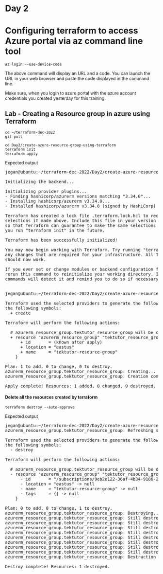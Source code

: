# Day 2

# Configuring terraform to access Azure portal via az command line tool
```
az login --use-device-code
```
The above command will display an URL and a code.  You can launch the URL in your web browser and paste the code displayed in the command line.

Make sure, when you login to azure portal with the azure account credentials you created yesterday for this training.

## Lab - Creating a Resource group in azure using Terraform
```
cd ~/terraform-dec-2022
git pull

cd Day2/create-azure-resource-group-using-terraform
terraform init
terraform apply
```

Expected output
<pre>
jegan@ubuntu:~/terraform-dec-2022/Day2/create-azure-resource-group-using-terraform$ <b>terraform init</b>

Initializing the backend...

Initializing provider plugins...
- Finding hashicorp/azurerm versions matching "3.34.0"...
- Installing hashicorp/azurerm v3.34.0...
- Installed hashicorp/azurerm v3.34.0 (signed by HashiCorp)

Terraform has created a lock file .terraform.lock.hcl to record the provider
selections it made above. Include this file in your version control repository
so that Terraform can guarantee to make the same selections by default when
you run "terraform init" in the future.

Terraform has been successfully initialized!

You may now begin working with Terraform. Try running "terraform plan" to see
any changes that are required for your infrastructure. All Terraform commands
should now work.

If you ever set or change modules or backend configuration for Terraform,
rerun this command to reinitialize your working directory. If you forget, other
commands will detect it and remind you to do so if necessary.


jegan@ubuntu:~/terraform-dec-2022/Day2/create-azure-resource-group-using-terraform$ <b>terraform apply --auto-approve</b>

Terraform used the selected providers to generate the following execution plan. Resource actions are indicated with
the following symbols:
  + create

Terraform will perform the following actions:

  # azurerm_resource_group.tektutor_resource_group will be created
  + resource "azurerm_resource_group" "tektutor_resource_group" {
      + id       = (known after apply)
      + location = "eastus"
      + name     = "tektutor-resource-group"
    }

Plan: 1 to add, 0 to change, 0 to destroy.
azurerm_resource_group.tektutor_resource_group: Creating...
azurerm_resource_group.tektutor_resource_group: Creation complete after 8s [id=/subscriptions/9eb2e122-36af-4b34-9186-2cc8053669e3/resourceGroups/tektutor-resource-group]

Apply complete! Resources: 1 added, 0 changed, 0 destroyed.
</pre>



#### Delete all the resources created by terraform
```
terraform destroy --auto-approve
```

Expected output
<pre>
jegan@ubuntu:~/terraform-dec-2022/Day2/create-azure-resource-group-using-terraform$ terraform destroy --auto-approve
azurerm_resource_group.tektutor_resource_group: Refreshing state... [id=/subscriptions/9eb2e122-36af-4b34-9186-2cc8053669e3/resourceGroups/tektutor-resource-group]

Terraform used the selected providers to generate the following execution plan. Resource actions are indicated with
the following symbols:
  - destroy

Terraform will perform the following actions:

  # azurerm_resource_group.tektutor_resource_group will be destroyed
  - resource "azurerm_resource_group" "tektutor_resource_group" {
      - id       = "/subscriptions/9eb2e122-36af-4b34-9186-2cc8053669e3/resourceGroups/tektutor-resource-group" -> null
      - location = "eastus" -> null
      - name     = "tektutor-resource-group" -> null
      - tags     = {} -> null
    }

Plan: 0 to add, 0 to change, 1 to destroy.
azurerm_resource_group.tektutor_resource_group: Destroying... [id=/subscriptions/9eb2e122-36af-4b34-9186-2cc8053669e3/resourceGroups/tektutor-resource-group]
azurerm_resource_group.tektutor_resource_group: Still destroying... [id=/subscriptions/9eb2e122-36af-4b34-9186-...resourceGroups/tektutor-resource-group, 10s elapsed]
azurerm_resource_group.tektutor_resource_group: Still destroying... [id=/subscriptions/9eb2e122-36af-4b34-9186-...resourceGroups/tektutor-resource-group, 20s elapsed]
azurerm_resource_group.tektutor_resource_group: Still destroying... [id=/subscriptions/9eb2e122-36af-4b34-9186-...resourceGroups/tektutor-resource-group, 30s elapsed]
azurerm_resource_group.tektutor_resource_group: Still destroying... [id=/subscriptions/9eb2e122-36af-4b34-9186-...resourceGroups/tektutor-resource-group, 40s elapsed]
azurerm_resource_group.tektutor_resource_group: Still destroying... [id=/subscriptions/9eb2e122-36af-4b34-9186-...resourceGroups/tektutor-resource-group, 50s elapsed]
azurerm_resource_group.tektutor_resource_group: Still destroying... [id=/subscriptions/9eb2e122-36af-4b34-9186-...resourceGroups/tektutor-resource-group, 1m0s elapsed]
azurerm_resource_group.tektutor_resource_group: Still destroying... [id=/subscriptions/9eb2e122-36af-4b34-9186-...resourceGroups/tektutor-resource-group, 1m10s elapsed]
azurerm_resource_group.tektutor_resource_group: Still destroying... [id=/subscriptions/9eb2e122-36af-4b34-9186-...resourceGroups/tektutor-resource-group, 1m20s elapsed]
azurerm_resource_group.tektutor_resource_group: Destruction complete after 1m27s

Destroy complete! Resources: 1 destroyed.
</pre>
